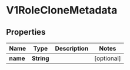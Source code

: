 # V1RoleCloneMetadata

## Properties
Name | Type | Description | Notes
------------ | ------------- | ------------- | -------------
**name** | **String** |  |  [optional]
